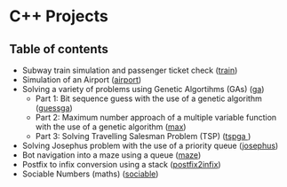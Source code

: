 # C++ Projects

## Table of contents
* Subway train simulation and passenger ticket check ([train](https://github.com/gkoursiounis/cpp/tree/master/train))
* Simulation of an Airport ([airport](https://github.com/gkoursiounis/cpp/tree/master/airport))
* Solving a variety of problems using Genetic Algortihms (GAs) ([ga](https://github.com/gkoursiounis/c/tree/master/ga))
    - Part 1: Bit sequence guess with the use of a genetic algorithm ([guessga](https://github.com/gkoursiounis/c/tree/master/ga/guessga))
    - Part 2: Maximum number approach of a multiple variable function with the use of a genetic algorithm ([max](https://github.com/gkoursiounis/c/tree/master/ga/max))
    - Part 3: Solving Travelling Salesman Problem (TSP) ([tspga ](https://github.com/gkoursiounis/c/tree/master/ga/tspga))
* Solving Josephus problem with the use of a priority queue ([josephus](https://github.com/gkoursiounis/c/tree/master/josephus))
* Bot navigation into a maze using a queue ([maze](https://github.com/gkoursiounis/c/tree/master/maze))
* Postfix to infix conversion using a stack ([postfix2infix](https://github.com/gkoursiounis/c/tree/master/postfix2infix))
* Sociable Numbers (maths) ([sociable](https://github.com/gkoursiounis/c/tree/master/sociable))
